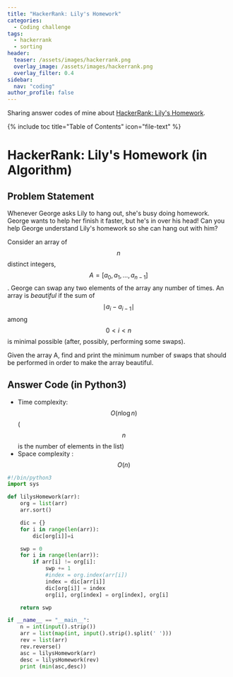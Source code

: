 ```yaml
---
title: "HackerRank: Lily's Homework"
categories:
  - Coding challenge
tags:
  - hackerrank
  - sorting
header:
  teaser: /assets/images/hackerrank.png
  overlay_image: /assets/images/hackerrank.png
  overlay_filter: 0.4
sidebar:
  nav: "coding"
author_profile: false
---
```


Sharing answer codes of mine about [HackerRank: Lily's Homework](https://www.hackerrank.com/challenges/lilys-homework/problem).

{% include toc title="Table of Contents" icon="file-text" %}

# HackerRank: Lily's Homework (in Algorithm) 

## Problem Statement
Whenever George asks Lily to hang out, she's busy doing homework. George wants to help her finish it faster, but he's in over his head!
Can you help George understand Lily's homework so she can hang out with him?

Consider an array of $$n$$ distinct integers, $$A=[a_0,a_1, ... , a_{n-1}]$$.
George can swap any two elements of the array any number of times.
An array is *beautiful* if the sum of $$\mid a_i - a_{i-1} \mid$$ among $$0 < i < n$$ is minimal possible (after, possibly, performing some swaps).

Given the array A, find and print the minimum number of swaps that should be performed in order to make the array beautiful.

## Answer Code (in Python3) 
- Time complexity: $$O(n\log n)$$ ($$n$$ is the number of elements in the list)
- Space complexity : $$O(n)$$

```python
#!/bin/python3
import sys

def lilysHomework(arr):
    org = list(arr)
    arr.sort()

    dic = {}
    for i in range(len(arr)):
        dic[org[i]]=i

    swp = 0
    for i in range(len(arr)):
        if arr[i] != org[i]:
            swp += 1
            #index = org.index(arr[i])
            index = dic[arr[i]]
            dic[org[i]] = index
            org[i], org[index] = org[index], org[i]

    return swp

if __name__ == "__main__":
    n = int(input().strip())
    arr = list(map(int, input().strip().split(' ')))
    rev = list(arr)
    rev.reverse()
    asc = lilysHomework(arr)
    desc = lilysHomework(rev)
    print (min(asc,desc))

```